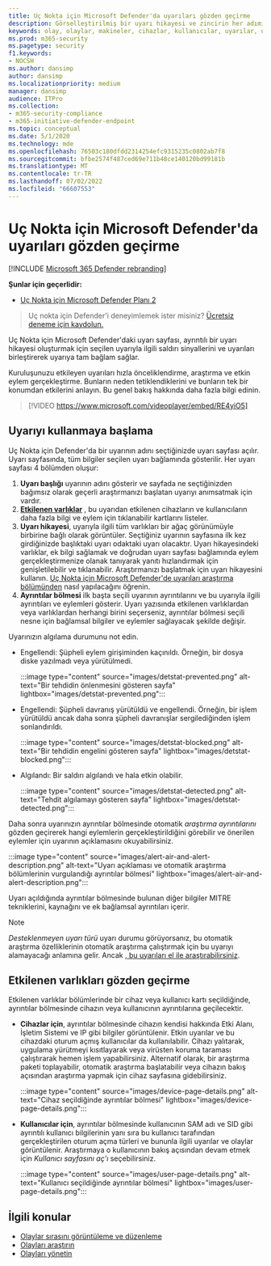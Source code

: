 ```yaml
---
title: Uç Nokta için Microsoft Defender'da uyarıları gözden geçirme
description: Görselleştirilmiş bir uyarı hikayesi ve zincirin her adımına ilişkin ayrıntılar da dahil olmak üzere uyarı bilgilerini gözden geçirin.
keywords: olay, olaylar, makineler, cihazlar, kullanıcılar, uyarılar, uyarı, araştırma, grafik, kanıt
ms.prod: m365-security
ms.pagetype: security
f1.keywords:
- NOCSH
ms.author: dansimp
author: dansimp
ms.localizationpriority: medium
manager: dansimp
audience: ITPro
ms.collection:
- m365-security-compliance
- m365-initiative-defender-endpoint
ms.topic: conceptual
ms.date: 5/1/2020
ms.technology: mde
ms.openlocfilehash: 76503c180dfdd2314254efc9315235c0802ab7f8
ms.sourcegitcommit: bfbe2574f487ced69e711b48ce140120bd99181b
ms.translationtype: MT
ms.contentlocale: tr-TR
ms.lasthandoff: 07/02/2022
ms.locfileid: "66607553"
---
```

# <a name="review-alerts-in-microsoft-defender-for-endpoint"></a>Uç Nokta için Microsoft Defender'da uyarıları gözden geçirme

[!INCLUDE [Microsoft 365 Defender rebranding](../../includes/microsoft-defender.md)]


**Şunlar için geçerlidir:**
- [Uç Nokta için Microsoft Defender Planı 2](https://go.microsoft.com/fwlink/p/?linkid=2154037)

> Uç nokta için Defender'i deneyimlemek ister misiniz? [Ücretsiz deneme için kaydolun.](https://signup.microsoft.com/create-account/signup?products=7f379fee-c4f9-4278-b0a1-e4c8c2fcdf7e&ru=https://aka.ms/MDEp2OpenTrial?ocid=docs-wdatp-managealerts-abovefoldlink)

Uç Nokta için Microsoft Defender'daki uyarı sayfası, ayrıntılı bir uyarı hikayesi oluşturmak için seçilen uyarıyla ilgili saldırı sinyallerini ve uyarıları birleştirerek uyarıya tam bağlam sağlar.

Kuruluşunuzu etkileyen uyarıları hızla önceliklendirme, araştırma ve etkin eylem gerçekleştirme. Bunların neden tetiklendiklerini ve bunların tek bir konumdan etkilerini anlayın. Bu genel bakış hakkında daha fazla bilgi edinin.

> [!VIDEO https://www.microsoft.com/videoplayer/embed/RE4yiO5]

## <a name="getting-started-with-an-alert"></a>Uyarıyı kullanmaya başlama

Uç Nokta için Defender'da bir uyarının adını seçtiğinizde uyarı sayfası açılır. Uyarı sayfasında, tüm bilgiler seçilen uyarı bağlamında gösterilir. Her uyarı sayfası 4 bölümden oluşur:

1. **Uyarı başlığı** uyarının adını gösterir ve sayfada ne seçtiğinizden bağımsız olarak geçerli araştırmanızı başlatan uyarıyı anımsatmak için vardır.
2. [**Etkilenen varlıklar**](#review-affected-assets) , bu uyarıdan etkilenen cihazların ve kullanıcıların daha fazla bilgi ve eylem için tıklanabilir kartlarını listeler.
3. **Uyarı hikayesi**, uyarıyla ilgili tüm varlıkları bir ağaç görünümüyle birbirine bağlı olarak görüntüler. Seçtiğiniz uyarının sayfasına ilk kez girdiğinizde başlıktaki uyarı odaktaki uyarı olacaktır. Uyarı hikayesindeki varlıklar, ek bilgi sağlamak ve doğrudan uyarı sayfası bağlamında eylem gerçekleştirmenize olanak tanıyarak yanıtı hızlandırmak için genişletilebilir ve tıklanabilir. Araştırmanızı başlatmak için uyarı hikayesini kullanın. [Uç Nokta için Microsoft Defender'de uyarıları araştırma bölümünden](/microsoft-365/security/defender-endpoint/investigate-alerts) nasıl yapılacağını öğrenin.
4. **Ayrıntılar bölmesi** ilk başta seçili uyarının ayrıntılarını ve bu uyarıyla ilgili ayrıntıları ve eylemleri gösterir. Uyarı yazısında etkilenen varlıklardan veya varlıklardan herhangi birini seçerseniz, ayrıntılar bölmesi seçili nesne için bağlamsal bilgiler ve eylemler sağlayacak şekilde değişir.

Uyarınızın algılama durumunu not edin.

- Engellendi: Şüpheli eylem girişiminden kaçınıldı. Örneğin, bir dosya diske yazılmadı veya yürütülmedi.

  :::image type="content" source="images/detstat-prevented.png" alt-text="Bir tehdidin önlenmesini gösteren sayfa" lightbox="images/detstat-prevented.png":::

- Engellendi: Şüpheli davranış yürütüldü ve engellendi. Örneğin, bir işlem yürütüldü ancak daha sonra şüpheli davranışlar sergilediğinden işlem sonlandırıldı.

  :::image type="content" source="images/detstat-blocked.png" alt-text="Bir tehdidin engelini gösteren sayfa" lightbox="images/detstat-blocked.png":::

- Algılandı: Bir saldırı algılandı ve hala etkin olabilir.

  :::image type="content" source="images/detstat-detected.png" alt-text="Tehdit algılamayı gösteren sayfa" lightbox="images/detstat-detected.png":::

Daha sonra uyarınızın ayrıntılar bölmesinde otomatik *araştırma ayrıntılarını* gözden geçirerek hangi eylemlerin gerçekleştirildiğini görebilir ve önerilen eylemler için uyarının açıklamasını okuyabilirsiniz.

:::image type="content" source="images/alert-air-and-alert-description.png" alt-text="Uyarı açıklaması ve otomatik araştırma bölümlerinin vurgulandığı ayrıntılar bölmesi" lightbox="images/alert-air-and-alert-description.png":::

Uyarı açıldığında ayrıntılar bölmesinde bulunan diğer bilgiler MITRE tekniklerini, kaynağını ve ek bağlamsal ayrıntıları içerir.

> [!NOTE]
> *Desteklenmeyen uyarı türü* uyarı durumu görüyorsanız, bu otomatik araştırma özelliklerinin otomatik araştırma çalıştırmak için bu uyarıyı alamayacağı anlamına gelir. Ancak [, bu uyarıları el ile araştırabilirsiniz](../defender/investigate-incidents.md#alerts).

## <a name="review-affected-assets"></a>Etkilenen varlıkları gözden geçirme

Etkilenen varlıklar bölümlerinde bir cihaz veya kullanıcı kartı seçildiğinde, ayrıntılar bölmesinde cihazın veya kullanıcının ayrıntılarına geçilecektir.

- **Cihazlar için**, ayrıntılar bölmesinde cihazın kendisi hakkında Etki Alanı, İşletim Sistemi ve IP gibi bilgiler görüntülenir. Etkin uyarılar ve bu cihazdaki oturum açmış kullanıcılar da kullanılabilir. Cihazı yalıtarak, uygulama yürütmeyi kısıtlayarak veya virüsten koruma taraması çalıştırarak hemen işlem yapabilirsiniz. Alternatif olarak, bir araştırma paketi toplayabilir, otomatik araştırma başlatabilir veya cihazın bakış açısından araştırma yapmak için cihaz sayfasına gidebilirsiniz.

   :::image type="content" source="images/device-page-details.png" alt-text="Cihaz seçildiğinde ayrıntılar bölmesi" lightbox="images/device-page-details.png":::

- **Kullanıcılar için**, ayrıntılar bölmesinde kullanıcının SAM adı ve SID gibi ayrıntılı kullanıcı bilgilerinin yanı sıra bu kullanıcı tarafından gerçekleştirilen oturum açma türleri ve bununla ilgili uyarılar ve olaylar görüntülenir. Araştırmaya o kullanıcının bakış açısından devam etmek için *Kullanıcı sayfasını aç'ı* seçebilirsiniz.

   :::image type="content" source="images/user-page-details.png" alt-text="Kullanıcı seçildiğinde ayrıntılar bölmesi" lightbox="images/user-page-details.png":::

## <a name="related-topics"></a>İlgili konular

- [Olaylar sırasını görüntüleme ve düzenleme](view-incidents-queue.md)
- [Olayları araştırın](investigate-incidents.md)
- [Olayları yönetin](manage-incidents.md)
